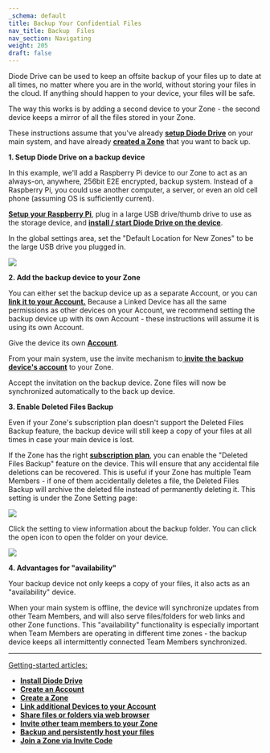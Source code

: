 ```yaml
---
_schema: default
title: Backup Your Confidential Files
nav_title: Backup  Files
nav_section: Navigating
weight: 205
draft: false
---
```

Diode Drive can be used to keep an offsite backup of your files up to date at all times, no matter where you are in the world, without storing your files in the cloud. If anything should happen to your device, your files will be safe.

The way this works is by adding a second device to your Zone - the second device keeps a mirror of all the files stored in your Zone.

These instructions assume that you've already <a href="https://app.docs.diode.io/docs/" target="_blank" rel="noopener"><strong>setup Diode Drive</strong></a> on your main system, and have already <a href="https://support.diode.io/article/k1diuzadd8" target="_blank" rel="noopener"><strong>created a Zone</strong></a> that you want to back up.

**1\. Setup Diode Drive on a backup device**

In this example, we'll add a Raspberry Pi device to our Zone to act as an always-on, anywhere, 256bit E2E encrypted, backup system. Instead of a Raspberry Pi, you could use another computer, a server, or even an old cell phone (assuming OS is sufficiently current).

<a href="https://support.diode.io/article/ad7s45khyq" target="_blank" rel="noopener"><strong>Setup your Raspberry Pi</strong></a>, plug in a large USB drive/thumb drive to use as the storage device, and <a href="https://app.docs.diode.io/docs/" target="_blank" rel="noopener"><strong>install / start Diode Drive on the device</strong></a>.

In the global settings area, set the "Default Location for New Zones" to be the large USB drive you plugged in.

![](/uploads/image-62.png)

**2\. Add the backup device to your Zone**

You can either set the backup device up as a separate Account, or you can <a href="https://support.diode.io/article/g3d42k5onu" target="_blank" rel="noopener"><strong>link it to your Account.</strong></a> Because a Linked Device has all the same permissions as other devices on your Account, we recommend setting the backup device up with its own Account - these instructions will assume it is using its own Account.

Give the device its own <a href="https://support.diode.io/article/gmg93l7u6y" target="_blank" rel="noopener"><strong>Account</strong></a>.

From your main system, use the invite mechanism to<a href="https://support.diode.io/article/jkzakxo7a0" target="_blank" rel="noopener"><strong> invite the backup device's account</strong></a> to your Zone.

Accept the invitation on the backup device. Zone files will now be synchronized automatically to the back up device.

**3\. Enable Deleted Files Backup**

Even if your Zone's subscription plan doesn't support the Deleted Files Backup feature, the backup device will still keep a copy of your files at all times in case your main device is lost.

If the Zone has the right <a href="https://support.diode.io/article/pr3fytz8sq" target="_blank" rel="noopener"><strong>subscription plan</strong></a>, you can enable the "Deleted Files Backup" feature on the device. This will ensure that any accidental file deletions can be recovered. This is useful if your Zone has multiple Team Members - if one of them accidentally deletes a file, the Deleted Files Backup will archive the deleted file instead of permanently deleting it. This setting is under the Zone Setting page:

![](/uploads/image-63.png)

Click the setting to view information about the backup folder. You can click the open icon to open the folder on your device.

![](/uploads/image-64.png)

**4\. Advantages for "availability"**

Your backup device not only keeps a copy of your files, it also acts as an "availability" device.

When your main system is offline, the device will synchronize updates from other Team Members, and will also serve files/folders for web links and other Zone functions. This "availability" functionality is especially important when Team Members are operating in different time zones - the backup device keeps all intermittently connected Team Members synchronized.

---

<u>Getting-started articles:</u>

* <a href="https://support.diode.io/article/d3eguu0pem" target="_blank" rel="noopener"><strong>Install Diode Drive</strong></a>
* <a href="https://support.diode.io/article/gmg93l7u6y" target="_blank" rel="noopener"><strong>Create an Account</strong></a>
* <a href="https://support.diode.io/article/k1diuzadd8" target="_blank" rel="noopener"><strong>Create a Zone</strong></a>
* <a href="https://support.diode.io/article/g3d42k5onu" target="_blank" rel="noopener"><strong>Link additional Devices to your Account</strong></a>
* <a href="https://support.diode.io/article/v428b36e31" target="_blank" rel="noopener"><strong>Share files or folders via web browser</strong></a>
* <a href="https://support.diode.io/article/jkzakxo7a0" target="_blank" rel="noopener"><strong>Invite other team members to your Zone</strong></a>
* <a href="https://support.diode.io/article/x859ax5avc" target="_blank" rel="noopener"><strong>Backup and persistently host your files</strong></a>
* <a href="https://support.diode.io/article/uuj9ac8eqs" target="_blank" rel="noopener"><strong>Join a Zone via Invite Code</strong></a>